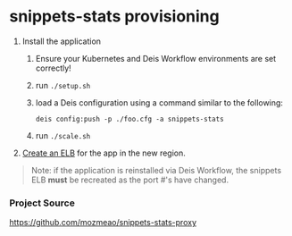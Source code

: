 # snippets-stats provisioning

1. Install the application
    1. Ensure your Kubernetes and Deis Workflow environments are set correctly!
    2. run `./setup.sh`
    3. load a Deis configuration using a command similar to the following:

        ```
        deis config:push -p ./foo.cfg -a snippets-stats
        ```

    4. run `./scale.sh`

3. [Create an ELB](https://github.com/mozmeao/infra/tree/master/elbs) for the app in the new region.

> Note: if the application is reinstalled via Deis Workflow, the snippets ELB **must** be recreated as the port #'s have changed.

### Project Source

https://github.com/mozmeao/snippets-stats-proxy
